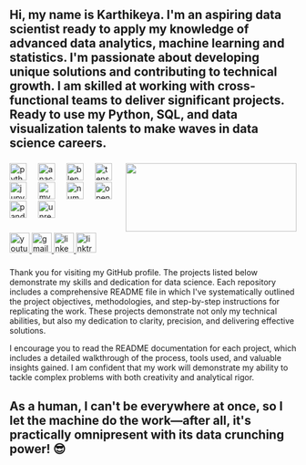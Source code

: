 <h2 align="left">Hi, my name is Karthikeya. I'm an aspiring data scientist ready to apply my knowledge of advanced data analytics, machine learning and statistics. I'm passionate about developing unique solutions and contributing to technical growth. I am skilled at working with cross-functional teams to deliver significant projects. Ready to use my Python, SQL, and data visualization talents to make waves in data science careers.</h2>

###

<img align="right" height="120" width="300" src="https://i.giphy.com/media/v1.Y2lkPTc5MGI3NjExbmtkanlvdnMwcTc5NGZsbGNzbXY0MWJ6MnhpZWIwNno4aTJwY21hcyZlcD12MV9pbnRlcnJhbF9naWZfYnlfaWQmY3Q9Zw/qgQUggAC3Pfv687qPC/giphy.gif" />

###

<div align="left">
  <img src="https://cdn.jsdelivr.net/gh/devicons/devicon/icons/python/python-original.svg" height="30" alt="python logo"  />
  <img width="12" />
  <img src="https://cdn.jsdelivr.net/gh/devicons/devicon/icons/anaconda/anaconda-original.svg" height="30" alt="anaconda logo"  />
  <img width="12" />
  <img src="https://cdn.jsdelivr.net/gh/devicons/devicon/icons/blender/blender-original.svg" height="30" alt="blender logo"  />
  <img width="12" />
  <img src="https://cdn.jsdelivr.net/gh/devicons/devicon/icons/tensorflow/tensorflow-original.svg" height="30" alt="tensorflow logo"  />
  <img width="12" />
  <img src="https://cdn.jsdelivr.net/gh/devicons/devicon/icons/jupyter/jupyter-original.svg" height="30" alt="jupyter logo"  />
  <img width="12" />
  <img src="https://cdn.jsdelivr.net/gh/devicons/devicon/icons/mysql/mysql-original.svg" height="30" alt="mysql logo"  />
  <img width="12" />
  <img src="https://cdn.jsdelivr.net/gh/devicons/devicon/icons/numpy/numpy-original.svg" height="30" alt="numpy logo"  />
  <img width="12" />
  <img src="https://cdn.jsdelivr.net/gh/devicons/devicon/icons/opencv/opencv-original.svg" height="30" alt="opencv logo"  />
  <img width="12" />
  <img src="https://cdn.jsdelivr.net/gh/devicons/devicon/icons/pandas/pandas-original.svg" height="30" alt="pandas logo"  />
  <img width="12" />
  <img src="https://cdn.jsdelivr.net/gh/devicons/devicon/icons/unrealengine/unrealengine-original.svg" height="30" alt="unrealengine logo"  />
</div>

###

<div align="left">
  <a href="https://www.youtube.com/@TheDSBlueprint-0807" target="_blank">
    <img src="https://img.shields.io/static/v1?message=Youtube&logo=youtube&label=&color=FF0000&logoColor=white&labelColor=&style=for-the-badge" height="35" alt="youtube logo"  />
  </a>
  <a href="tsvrkarthikeya@gmail.com" target="_blank">
    <img src="https://img.shields.io/static/v1?message=Gmail&logo=gmail&label=&color=D14836&logoColor=white&labelColor=&style=for-the-badge" height="35" alt="gmail logo"  />
  </a>
  <a href="https://www.linkedin.com/in/karthikeya-turlapati-a0214b221/" target="_blank">
    <img src="https://img.shields.io/static/v1?message=LinkedIn&logo=linkedin&label=&color=0077B5&logoColor=white&labelColor=&style=for-the-badge" height="35" alt="linkedin logo"  />
  </a>
  <a href="https://linktr.ee/karthikeya_kk?utm_source=linktree_profile_share" target="_blank">
    <img src="https://img.shields.io/static/v1?message=Linktree&logo=linktree&label=&color=1de9b6&logoColor=white&labelColor=&style=for-the-badge" height="35" alt="linktree logo"  />
  </a>
</div>

###










###

Thank you for visiting my GitHub profile. The projects listed below demonstrate my skills and dedication for data science. Each repository includes a comprehensive README file in which I've systematically outlined the project objectives, methodologies, and step-by-step instructions for replicating the work. These projects demonstrate not only my technical abilities, but also my dedication to clarity, precision, and delivering effective solutions. 


I encourage you to read the README documentation for each project, which includes a detailed walkthrough of the process, tools used, and valuable insights gained. I am confident that my work will demonstrate my ability to tackle complex problems with both creativity and analytical rigor. 

###







## As a human, I can't be everywhere at once, so I let the machine do the work—after all, it's practically omnipresent with its data crunching power! 😎
